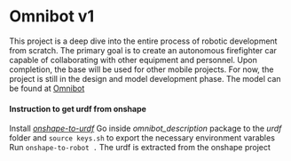 # Omnibot v1

This project is a deep dive into the entire process of robotic development from scratch. The primary goal is to create an autonomous firefighter car capable of collaborating with other equipment and personnel. Upon completion, the base will be used for other mobile projects.
For now, the project is still in the design and model development phase.
The model can be found at [Omnibot](https://cad.onshape.com/documents/a2723514850fd7244817eeb4/w/c662be5207a4c3a24a2eff45/e/c64fa924200e138f2d790778?renderMode=0&uiState=66c0054bb8966e62934eeb2c)

#### Instruction to get urdf from onshape

Install [*onshape-to-urdf*](https://onshape-to-robot.readthedocs.io/en/latest/installation.html)
Go inside *omnibot_description* package to the *urdf* folder and `source keys.sh` to export the necessary environment varables
Run `onshape-to-robot .` 
The urdf is extracted from the onshape project


